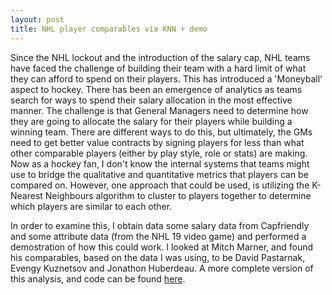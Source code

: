 ```yaml
---
layout: post
title: NHL player comparables via KNN + demo
---
```


Since the NHL lockout and the introduction of the salary cap, NHL teams have faced the challenge of building their team with a hard limit of what they can afford to spend on their players. This has introduced a 'Moneyball' aspect to hockey. There has been an emergence of analytics as teams search for ways to spend their salary allocation in the most effective manner. The challenge is that General Managers need to determine how they are going to allocate the salary for their players while building a winning team. There are different ways to do this, but ultimately, the GMs need to get better value contracts by signing players for less than what other comparable players (either by play style, role or stats) are making. Now as a hockey fan, I don't know the internal systems that teams might use to bridge the qualitative and quantitative metrics that players can be compared on. However, one approach that could be used, is utilizing the K-Nearest Neighbours algorithm to cluster to players together to determine which players are similar to each other.

In order to examine this, I obtain data some salary data from Capfriendly and some attribute data (from the NHL 19 video game) and performed a demostration of how this could work. I looked at Mitch Marner, and found his comparables, based on the data I was using, to be David Pastarnak, Evengy Kuznetsov and Jonathon Huberdeau. A more complete version of this analysis, and code can be found [here](https://github.com/rkjiwa/data_science/blob/master/NHL-player-comparables-using-knn/demonstrationknnnhlcomparables.ipynb).